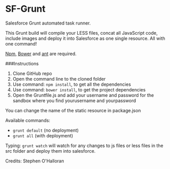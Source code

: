 SF-Grunt
========

Salesforce Grunt automated task runner.

This Grunt build will compile your LESS files, concat all JavaScript code, include images and deploy it into Salesforce as one single resource. All with one command!

[Npm], [Bower] and [ant] are required.

###Instructions
1. Clone GitHub repo
2. Open the command line to the cloned folder
3. Use command: `npm install`, to get all the dependencies
4. Use command: `bower install`, to get the project dependencies
5. Open the Gruntfile.js and add your username and password for the sandbox where you find yourusername and yourpassword

You can change the name of the static resource in package.json

Available commands:
- `grunt default` (no deployment)
- `grunt all` (with deployment)

Typing: `grunt watch` will watch for any changes to js files or less files in the src folder and deploy them into salesforce.


[ant]:http://ant.apache.org/
[Npm]:https://www.npmjs.com
[Bower]:http://bower.io/


Credits: Stephen O'Halloran
